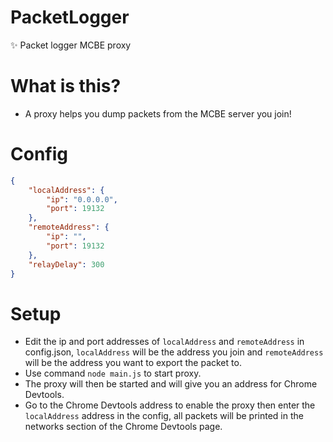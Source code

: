 # PacketLogger
✨ Packet logger MCBE proxy

# What is this?
- A proxy helps you dump packets from the MCBE server you join!

# Config

```json
{
    "localAddress": {
        "ip": "0.0.0.0",
        "port": 19132
    },
    "remoteAddress": {
        "ip": "",
        "port": 19132
    },
    "relayDelay": 300
}
```

# Setup
- Edit the ip and port addresses of `localAddress` and `remoteAddress` in config.json, `localAddress` will be the address you join and `remoteAddress` will be the address you want to export the packet to.
- Use command `node main.js` to start proxy.
- The proxy will then be started and will give you an address for Chrome Devtools.
- Go to the Chrome Devtools address to enable the proxy then enter the `localAddress` address in the config, all packets will be printed in the networks section of the Chrome Devtools page.